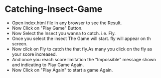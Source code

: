 # Catching-Insect-Game
- Open index.html file in any browser to see the Result.
- Now Click on "Play Game" Button.
- Now Select the Insect you wanna to catch. i.e. Fly.
- Once you select the insect The Game will start. fly will appear on th screen.
- Now click on Fly to catch the that fly.As many you click on the fly as your score increased.
- And once you reach score limitation the "Impossible"  message shown and indicating to Play Game Again.
- Now Click on "Play Again" to start a game Again.
